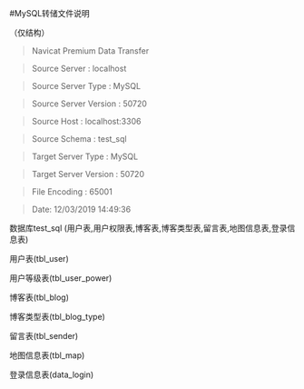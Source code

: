 #MySQL转储文件说明

（仅结构）

 >Navicat Premium Data Transfer

 >Source Server         : localhost
 
 >Source Server Type    : MySQL
 
 >Source Server Version : 50720
 
 >Source Host           : localhost:3306
 
 >Source Schema         : test_sql
 
 >Target Server Type    : MySQL
 
 >Target Server Version : 50720
 
 >File Encoding         : 65001

 >Date: 12/03/2019 14:49:36
 
 数据库test_sql (用户表,用户权限表,博客表,博客类型表,留言表,地图信息表,登录信息表)
 
 用户表(tbl_user)
 
 用户等级表(tbl_user_power)
 
 博客表(tbl_blog)
 
 博客类型表(tbl_blog_type)
 
 留言表(tbl_sender)
 
 地图信息表(tbl_map)
 
 登录信息表(data_login)
 

